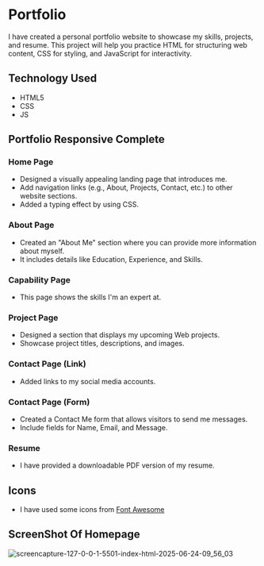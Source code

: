 # Portfolio
I have created a personal portfolio website to showcase my skills, projects, and resume. This project will help you practice HTML for structuring web content, CSS for styling, and JavaScript for interactivity.

## Technology Used
- HTML5
- CSS
- JS

## Portfolio Responsive Complete
### Home Page
- Designed a visually appealing landing page that introduces me.
- Add navigation links (e.g., About, Projects, Contact, etc.) to other website sections.
- Added a typing effect by using CSS.
### About Page
- Created an "About Me" section where you can provide more information about myself.
- It includes details like Education, Experience, and Skills.
### Capability Page
- This page shows the skills I'm an expert at.
### Project Page
- Designed a section that displays my upcoming Web projects.
- Showcase project titles, descriptions, and images.
### Contact Page (Link)
- Added links to my social media accounts.
### Contact Page (Form)
- Created a Contact Me form that allows visitors to send me messages.
- Include fields for Name, Email, and Message.
### Resume
- I have provided a downloadable PDF version of my resume.
## Icons
- I have used some icons from [Font Awesome](https://fontawesome.com/)
## ScreenShot Of Homepage
![screencapture-127-0-0-1-5501-index-html-2025-06-24-09_56_03](https://github.com/user-attachments/assets/3023fa45-95e7-4a8b-ba9a-8a435dbd101e)

